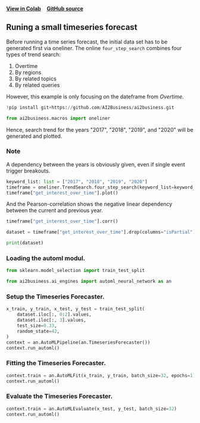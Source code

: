 [**View in Colab**](https://colab.research.google.com/github/ai2business/ai2business/blob/main/docs/ipynb/timeseries_forecast_tutorial.ipynb)   &nbsp; &nbsp;[**GitHub source**](https://github.com/ai2business/ai2business/blob/main/docs/tutorials/timeseries_forecast_tutorial.py)

## Runing a small timeseries forecast

Before running a time series forecast, the initial data set has to be generated first via oneliner. The online `four_step_search` combines four types of trend search:

1. Overtime
2. By regions
3. By related topics
4. By related queries

However, this example is only focusing on the dateframe from *Overtime*.



```python
!pip install git+https://github.com/AI2Business/ai2business.git

```


```python
from ai2business.macros import oneliner

```

Hence, search trend for the years "2017", "2018", "2019", and "2020" will be generated and plotted.

### Note

A dependency between the years is obviously given, even if single event trigger breakouts.



```python
keyword_list: list = ["2017", "2018", "2019", "2020"]
timeframe = oneliner.TrendSearch.four_step_search(keyword_list=keyword_list)
timeframe["get_interest_over_time"].plot()

```

And the Pearson-correlation shows the negative linear dependency between the current and previous year.



```python
timeframe["get_interest_over_time"].corr()

dataset = timeframe["get_interest_over_time"].drop(columns="isPartial")

print(dataset)

```

### Loading the automl modul.



```python
from sklearn.model_selection import train_test_split

from ai2business.ai_engines import automl_neural_network as an

```

### Setup the Timeseries Forecaster.



```python
x_train, y_train, x_test, y_test = train_test_split(
    dataset.iloc[:, 0:2].values,
    dataset.iloc[:, 3].values,
    test_size=0.33,
    random_state=42,
)
context = an.AutoMLPipeline(an.TimeseriesForecaster())
context.run_automl()

```

### Fitting the Timeseries Forecaster.



```python
context.train = an.AutoMLFit(x_train, y_train, batch_size=32, epochs=1)
context.run_automl()

```

### Evaluate the Timeseries Forecaster.



```python
context.train = an.AutoMLEvaluate(x_test, y_test, batch_size=32)
context.run_automl()

```
